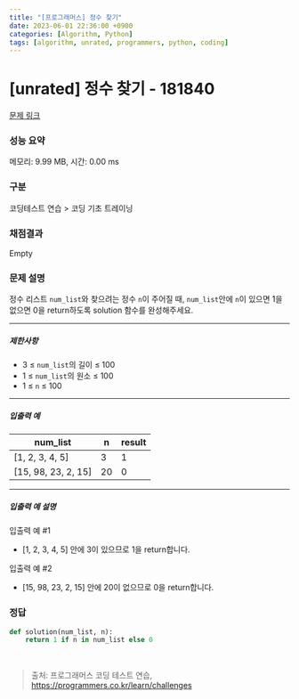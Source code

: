 ```yaml
---
title: "[프로그래머스] 정수 찾기"
date: 2023-06-01 22:36:00 +0900
categories: [Algorithm, Python]
tags: [algorithm, unrated, programmers, python, coding]
---
```


# [unrated] 정수 찾기 - 181840

[문제 링크](https://school.programmers.co.kr/learn/courses/30/lessons/181840)

### 성능 요약

메모리: 9.99 MB, 시간: 0.00 ms

### 구분

코딩테스트 연습 > 코딩 기초 트레이닝

### 채점결과

Empty

### 문제 설명

<p>정수 리스트 <code>num_list</code>와 찾으려는 정수 <code>n</code>이 주어질 때, <code>num_list</code>안에 <code>n</code>이 있으면 1을 없으면 0을 return하도록 solution 함수를 완성해주세요.</p>

<hr>

<h5>제한사항</h5>

<ul>
<li>3 ≤ <code>num_list</code>의 길이 ≤ 100</li>
<li>1 ≤ <code>num_list</code>의 원소 ≤ 100</li>
<li>1 ≤ <code>n</code> ≤ 100</li>
</ul>

<hr>

<h5>입출력 예</h5>

| num_list            | n  | result |
|---------------------|----|--------|
| [1, 2, 3, 4, 5]     | 3  | 1      |
| [15, 98, 23, 2, 15] | 20 | 0      |

<hr>

<h5>입출력 예 설명</h5>

<p>입출력 예 #1</p>

<ul>
<li>[1, 2, 3, 4, 5] 안에 3이 있으므로 1을 return합니다.</li>
</ul>

<p>입출력 예 #2</p>

<ul>
<li>[15, 98, 23, 2, 15] 안에 20이 없으므로 0을 return합니다.</li>
</ul>

### 정답

```python
def solution(num_list, n):
    return 1 if n in num_list else 0
```

<br>

> 출처: 프로그래머스 코딩 테스트 연습, https://programmers.co.kr/learn/challenges
